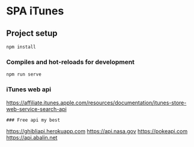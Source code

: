 # SPA iTunes


## Project setup
```
npm install
```
### Compiles and hot-reloads for development
```
npm run serve
```

### iTunes web api


https://affiliate.itunes.apple.com/resources/documentation/itunes-store-web-service-search-api

```
### Free api my best

```
 https://ghibliapi.herokuapp.com
 https://api.nasa.gov
 https://pokeapi.com
 https://api.abalin.net
